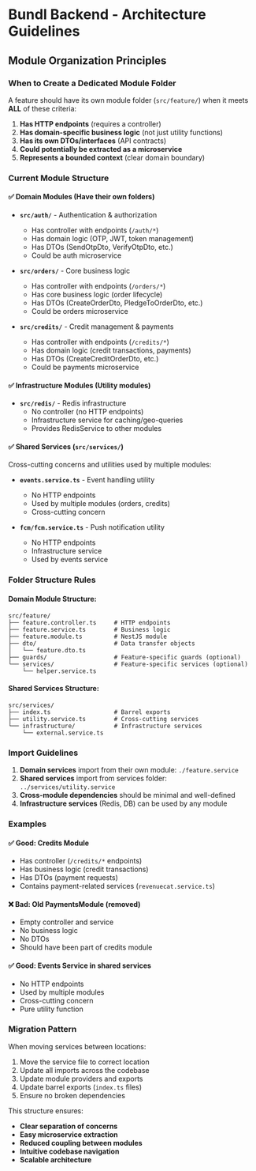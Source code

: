 # Bundl Backend - Architecture Guidelines

## Module Organization Principles

### When to Create a Dedicated Module Folder

A feature should have its own module folder (`src/feature/`) when it meets **ALL** of these criteria:

1. **Has HTTP endpoints** (requires a controller)
2. **Has domain-specific business logic** (not just utility functions)
3. **Has its own DTOs/interfaces** (API contracts)
4. **Could potentially be extracted as a microservice**
5. **Represents a bounded context** (clear domain boundary)

### Current Module Structure

#### ✅ **Domain Modules** (Have their own folders)
- **`src/auth/`** - Authentication & authorization
  - Has controller with endpoints (`/auth/*`)
  - Has domain logic (OTP, JWT, token management)
  - Has DTOs (SendOtpDto, VerifyOtpDto, etc.)
  - Could be auth microservice

- **`src/orders/`** - Core business logic
  - Has controller with endpoints (`/orders/*`)
  - Has core business logic (order lifecycle)
  - Has DTOs (CreateOrderDto, PledgeToOrderDto, etc.)
  - Could be orders microservice

- **`src/credits/`** - Credit management & payments
  - Has controller with endpoints (`/credits/*`)
  - Has domain logic (credit transactions, payments)
  - Has DTOs (CreateCreditOrderDto, etc.)
  - Could be payments microservice

#### ✅ **Infrastructure Modules** (Utility modules)
- **`src/redis/`** - Redis infrastructure
  - No controller (no HTTP endpoints)
  - Infrastructure service for caching/geo-queries
  - Provides RedisService to other modules

#### ✅ **Shared Services** (`src/services/`)
Cross-cutting concerns and utilities used by multiple modules:

- **`events.service.ts`** - Event handling utility
  - No HTTP endpoints
  - Used by multiple modules (orders, credits)
  - Cross-cutting concern

- **`fcm/fcm.service.ts`** - Push notification utility
  - No HTTP endpoints  
  - Infrastructure service
  - Used by events service

### Folder Structure Rules

#### Domain Module Structure:
```
src/feature/
├── feature.controller.ts     # HTTP endpoints
├── feature.service.ts        # Business logic
├── feature.module.ts         # NestJS module
├── dto/                      # Data transfer objects
│   └── feature.dto.ts
├── guards/                   # Feature-specific guards (optional)
└── services/                 # Feature-specific services (optional)
    └── helper.service.ts
```

#### Shared Services Structure:
```
src/services/
├── index.ts                  # Barrel exports
├── utility.service.ts        # Cross-cutting services
└── infrastructure/           # Infrastructure services
    └── external.service.ts
```

### Import Guidelines

1. **Domain services** import from their own module: `./feature.service`
2. **Shared services** import from services folder: `../services/utility.service`
3. **Cross-module dependencies** should be minimal and well-defined
4. **Infrastructure services** (Redis, DB) can be used by any module

### Examples

#### ✅ **Good**: Credits Module
- Has controller (`/credits/*` endpoints)
- Has business logic (credit transactions)
- Has DTOs (payment requests)
- Contains payment-related services (`revenuecat.service.ts`)

#### ❌ **Bad**: Old PaymentsModule (removed)
- Empty controller and service
- No business logic
- No DTOs
- Should have been part of credits module

#### ✅ **Good**: Events Service in shared services
- No HTTP endpoints
- Used by multiple modules
- Cross-cutting concern
- Pure utility function

### Migration Pattern

When moving services between locations:
1. Move the service file to correct location
2. Update all imports across the codebase
3. Update module providers and exports
4. Update barrel exports (`index.ts` files)
5. Ensure no broken dependencies

This structure ensures:
- **Clear separation of concerns**
- **Easy microservice extraction**
- **Reduced coupling between modules**
- **Intuitive codebase navigation**
- **Scalable architecture**
